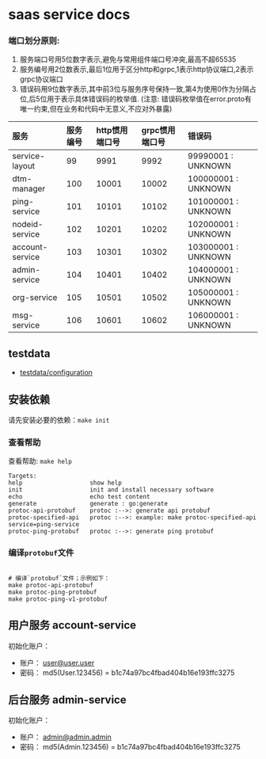 # saas service docs

### 端口划分原则:

1. 服务端口号用5位数字表示,避免与常用组件端口号冲突,最高不超65535
2. 服务编号用2位数表示,最后1位用于区分http和grpc,1表示http协议端口,2表示grpc协议端口
3. 错误码用9位数字表示,其中前3位与服务序号保持一致,第4为使用0作为分隔占位,后5位用于表示具体错误码的枚举值. (注意:
   错误码枚举值在error.proto有唯一约束,但在业务和代码中无意义,不应对外暴露)

| 服务              | 服务编号 | http惯用端口号 | grpc惯用端口号 | 错误码                 |
|:----------------|:-----|:----------|:----------|:--------------------|
| service-layout  | 99   | 9991      | 9992      | 99990001 : UNKNOWN  |
| dtm-manager     | 100  | 10001     | 10002     | 100000001 : UNKNOWN |
| ping-service    | 101  | 10101     | 10102     | 101000001 : UNKNOWN |
| nodeid-service  | 102  | 10201     | 10202     | 102000001 : UNKNOWN |
| account-service | 103  | 10301     | 10302     | 103000001 : UNKNOWN |
| admin-service   | 104  | 10401     | 10402     | 104000001 : UNKNOWN |
| org-service     | 105  | 10501     | 10502     | 105000001 : UNKNOWN |
| msg-service     | 106  | 10601     | 10602     | 106000001 : UNKNOWN |

## testdata

* [testdata/configuration](./testdata/configuration/README.md)

## 安装依赖

请先安装必要的依赖：`make init`

### 查看帮助

查看帮助: `make help`

```text
Targets:
help                   show help
init                   init and install necessary software
echo                   echo test content
generate               generate : go:generate
protoc-api-protobuf    protoc :-->: generate api protobuf
protoc-specified-api   protoc :-->: example: make protoc-specified-api service=ping-service
protoc-ping-protobuf   protoc :-->: generate ping protobuf
```

### 编译`protobuf`文件

```shell

# 编译`protobuf`文件；示例如下：
make protoc-api-protobuf
make protoc-ping-protobuf
make protoc-ping-v1-protobuf

```

## 用户服务 account-service

初始化账户：

- 账户： user@user.user
- 密码： md5(User.123456) = b1c74a97bc4fbad404b16e193ffc3275

## 后台服务 admin-service

初始化账户：

- 账户： admin@admin.admin
- 密码： md5(Admin.123456) = b1c74a97bc4fbad404b16e193ffc3275
